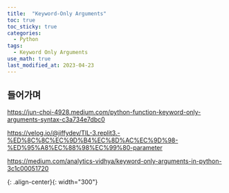 ```yaml
---
title:  "Keyword-Only Arguments"
toc: true
toc_sticky: true
categories:
  - Python
tags:
  - Keyword Only Arguments
use_math: true
last_modified_at: 2023-04-23
---
```


## 들어가며

https://jun-choi-4928.medium.com/python-function-keyword-only-arguments-syntax-c3a734e7dbc0

https://velog.io/@jiffydev/TIL-3.replit3.-%ED%8C%8C%EC%9D%B4%EC%8D%AC%EC%9D%98-%ED%95%A8%EC%88%98%EC%99%80-parameter

https://medium.com/analytics-vidhya/keyword-only-arguments-in-python-3c1c00051720

{: .align-center}{: width="300"}
